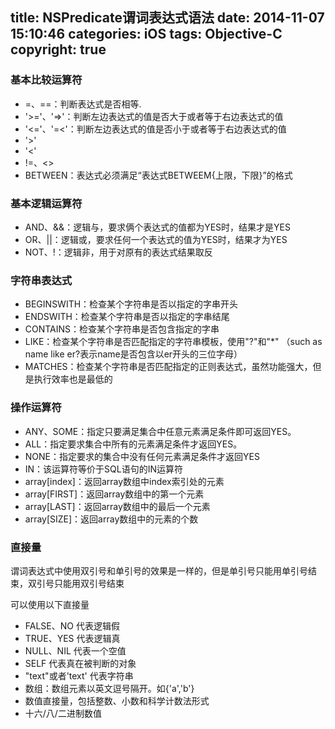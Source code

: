 title: NSPredicate谓词表达式语法
date: 2014-11-07 15:10:46
categories: iOS
tags: Objective-C
copyright: true
---

### 基本比较运算符

- =、==：判断表达式是否相等.
- '>='、'=>'：判断左边表达式的值是否大于或者等于右边表达式的值
- '<='、'=<'：判断左边表达式的值是否小于或者等于右边表达式的值
- '>'
- '<'
- !=、<>
- BETWEEN：表达式必须满足“表达式BETWEEM{上限，下限}”的格式

### 基本逻辑运算符

- AND、&&：逻辑与，要求俩个表达式的值都为YES时，结果才是YES
- OR、||：逻辑或，要求任何一个表达式的值为YES时，结果才为YES
- NOT、!：逻辑非，用于对原有的表达式结果取反

### 字符串表达式

- BEGINSWITH：检查某个字符串是否以指定的字串开头
- ENDSWITH：检查某个字符串是否以指定的字串结尾
- CONTAINS：检查某个字符串是否包含指定的字串
- LIKE：检查某个字符串是否匹配指定的字符串模板，使用"?"和"*" （such as name like er?表示name是否包含以er开头的三位字母）
- MATCHES：检查某个字符串是否匹配指定的正则表达式，虽然功能强大，但是执行效率也是最低的

### 操作运算符

- ANY、SOME：指定只要满足集合中任意元素满足条件即可返回YES。
- ALL：指定要求集合中所有的元素满足条件才返回YES。
- NONE：指定要求的集合中没有任何元素满足条件才返回YES
- IN：该运算符等价于SQL语句的IN运算符
- array[index]：返回array数组中index索引处的元素
- array[FIRST]：返回array数组中的第一个元素
- array[LAST]：返回array数组中的最后一个元素
- array[SIZE]：返回array数组中的元素的个数

### 直接量

谓词表达式中使用双引号和单引号的效果是一样的，但是单引号只能用单引号结束，双引号只能用双引号结束

可以使用以下直接量

- FALSE、NO 代表逻辑假
- TRUE、YES 代表逻辑真
- NULL、NIL 代表一个空值
- SELF 代表真在被判断的对象
- "text"或者'text' 代表字符串
- 数组：数组元素以英文逗号隔开。如{'a','b'}
- 数值直接量，包括整数、小数和科学计数法形式
- 十六/八/二进制数值
